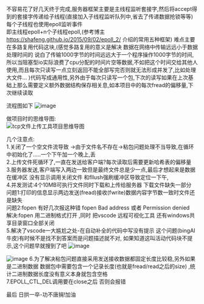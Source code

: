不容易花了好几天终于完成,服务器框架主要是主线程监听套接字,然后将accept得到的套接字传递给子线程(直接加入子线程监听队列中,省去了传递数据抢锁等等)每个子线程也使用epoll监听事件  
即主线程epoll+n个子线程epoll,(参考博主 https://shafeng.github.io/2015/09/02/epoll_2/  介绍的常用五种框架)
难点主要在多路复用代码这块,(感觉多路复用的意义是解决 数据在网络中传输远远小于数据处理时间的 说白了传输1000字节的时间远远大于一个程序操作1000字节的时间,所以当阻塞型io实际浪费了cpu分配的时间片空等数据,不如把这个时间交给其他人使用,而且每次只读写一点立刻返回不能全部写完否则就无法形成并发了,比如处理大文件... )代码写成通用性,另外由于每次只读写一个包,下次的读写如果在上次基础上那么需要定义额外数据结构保存相关息,如本项目中的每次fread的偏移量,下次继续读取  

流程图如下
![image](https://github.com/yfabc123/my_project/assets/103840107/5854dd76-b065-40f9-89c8-6f85e1df35b6)

做项目时的思维导图:  
![tcp文件上传工具项目思维导图](https://github.com/yfabc123/my_project/assets/103840107/7557a746-0743-4517-b021-d8bbab9991e8)
  
几个注意点:  
1.关闭了一个空文件流导致 →由于文件名不存在→粘包问题处理不当导致,在循环中初始化了…..一个下午加一个晚上,丢  
2.上传文件死循环了,一直在发送给客户端?每次读取后需要更新哈希表的偏移量  
3.服务器发送,客户端写入两边一致但是最终文件总是少一点,最后才想起来是数据在缓冲区 没有显示调用关闭文件 和fllush强刷缓冲区导致定位一下午,   
4.并发测试:4个10MB可执行文件同时下载和上传给服务器 下载文件缺失一部分  
问题1:打印的信息显示两边发送(fread)接收(fwrite)数据内容字节数一致时文件还是缺失  
问题2:fopen 有好几次报这种错 fopen  Bad address 或者  Permission denied  
解决:fopen 用二进制格式打开 ,同时 把vscode 远程可视化工具 还有windows共享目录窗口全部关闭  
5.解决了vscode一大尴尬之处-在自动补全的代码中写没有提示 这个问题(bingAI牛皮)有时候不是找不到答案而是问题描述就不对, 如果知道这叫活动代码块不提示,这个问题早就搜到了吧 
![image](https://github.com/yfabc123/my_project/assets/103840107/50ad1c64-1142-4421-abe0-cbd11fcf6261)

![image](https://github.com/yfabc123/my_project/assets/103840107/1ad6e6a2-af09-4a89-9969-4eae55ab82c2)
6.为了解决粘包问题直接采用发送接收数据都固定长度比较稳,另外如果是二进制数据 数据包中需要包含一个记录长度(也就是fread/read之后的size) ,统计二进制数据长度没有意义本身就包含空格  
7.EPOLL_CTL_DEL调用要在close之后 否则会报错  

最后 日拱一卒-功不唐捐!加油
